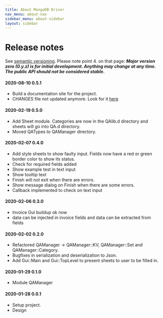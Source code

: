 ```yaml
---
title: About MongoDB Driver
nav_menu: about-nav
sidebar_menu: about-sidebar
layout: sidebar
---
```

# Release notes

See [semantic versioning](http://semver.org/). Please note point 4. on that page: **_Major version zero (0.y.z) is for initial development. Anything may change at any time. The public API should not be considered stable._**

#### 2020-08-10 0.5.1
  * Build a documentation site for the project.
  * CHANGES file not updated anymore. Look for it [here](https://martimm.github.io/qa-manager//content-docs/About/release-notes.html)

#### 2020-02-19 0.5.0
  * Add Sheet module. Categories are now in the QAlib.d directory and sheets will go into QA.d directory.
  * Moved QATypes to QAManager directory.

#### 2020-02-07 0.4.0
  * Add style sheets to show faulty input. Fields now have a red or green border color to show its status.
  * Check for required fields added
  * Show example test in text input
  * Show tooltip text
  * Finish will not exit when there are errors.
  * Show message dialog on Finish when there are some errors.
  * Callback implemented to check on text input

#### 2020-02-06 0.3.0
  * Invoice Gui buildup ok now
  * data can be injected in invoice fields and data can be extracted from fields

#### 2020-02-02 0.2.0
  * Refactored QAManager -> QAManager::KV, QAManager::Set and QAManager::Category.
  * Bugfixes in serialization and deserialization to Json.
  * Add Gui::Main and Gui::TopLevel to present sheets to user to be filled in.

#### 2020-01-29 0.1.0
  * Module QAManager

#### 2020-01-28 0.0.1
  * Setup project.
  * Design
